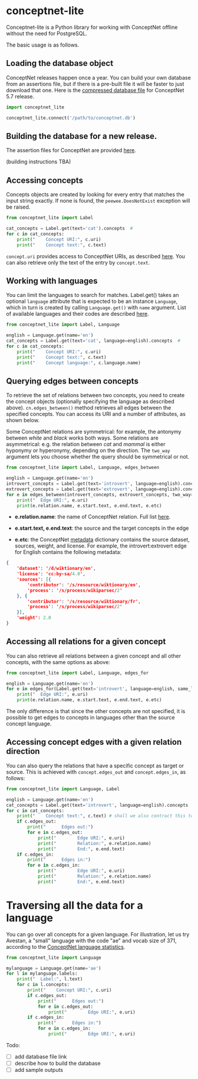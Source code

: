 # conceptnet-lite

Conceptnet-lite is a Python library for working with ConceptNet offline without the need for PostgreSQL.

The basic usage is as follows.

## Loading the database object

ConceptNet releases happen once a year. You can build your own database from an assertions file, but if there is a pre-built file it will be faster to just download that one. Here is the [compressed database file](todo) for ConceptNet 5.7 release.

```python
import conceptnet_lite

conceptnet_lite.connect('/path/to/conceptnet.db')
```

## Building the database for a new release.

The assertion files for ConceptNet are provided [here](https://github.com/commonsense/conceptnet5/wiki/Downloads).

(building instructions TBA)

## Accessing concepts

Concepts objects are created by looking for every entry that matches the input string exactly.
If none is found, the `peewee.DoesNotExist` exception will be raised.

```python
from conceptnet_lite import Label

cat_concepts = Label.get(text='cat').concepts  #
for c in cat_concepts:
    print("    Concept URI:", c.uri)
    print("    Concept text:", c.text)
```

`concept.uri` provides access to ConceptNet URIs, as described [here](https://github.com/commonsense/conceptnet5/wiki/URI-hierarchy). You can also retrieve only the text of the entry by `concept.text`.

## Working with languages

You can limit the languages to search for matches. Label.get() takes an optional `language` attribute that is expected to be an instance `Language`, which in turn is created by calling `Language.get()` with `name` argument.
List of available languages and their codes are described [here](https://github.com/commonsense/conceptnet5/wiki/Languages).

```python
from conceptnet_lite import Label, Language

english = Language.get(name='en')
cat_concepts = Label.get(text='cat', language=english).concepts  #
for c in cat_concepts:
    print("    Concept URI:", c.uri)
    print("    Concept text:", c.text)
    print("    Concept language:", c.language.name)
```

## Querying edges between concepts

To retrieve the set of relations between two concepts, you need to create the concept objects (optionally specifying the language as described above). `cn.edges_between()` method retrieves all edges between the specified concepts. You can access its URI and a number of attributes, as shown below.

Some ConceptNet relations are symmetrical: for example, the antonymy between *white* and *black* works both ways. Some relations are asymmetrical: e.g. the relation between *cat* and *mammal* is either hyponymy or hyperonymy, depending on the direction. The `two_way` argument lets you choose whether the query should be symmetrical or not.

```python
from conceptnet_lite import Label, Language, edges_between

english = Language.get(name='en')
introvert_concepts = Label.get(text='introvert', language=english).concepts
extrovert_concepts = Label.get(text='extrovert', language=english).concepts
for e in edges_between(introvert_concepts, extrovert_concepts, two_way=False):
    print("  Edge URI:", e.uri)
    print(e.relation.name, e.start.text, e.end.text, e.etc)
```
* **e.relation.name**: the name of ConceptNet relation. Full list [here](https://github.com/commonsense/conceptnet5/wiki/Relations).

* **e.start.text, e.end.text**: the source and the target concepts in the edge

* **e.etc**: the ConceptNet [metadata](https://github.com/commonsense/conceptnet5/wiki/Edges) dictionary contains the source dataset, sources, weight, and license. For example, the introvert:extrovert edge for English contains the following metadata:

```json
{
	'dataset': '/d/wiktionary/en',
	'license': 'cc:by-sa/4.0',
	'sources': [{
		'contributor': '/s/resource/wiktionary/en',
		'process': '/s/process/wikiparsec/2'
	}, {
		'contributor': '/s/resource/wiktionary/fr',
		'process': '/s/process/wikiparsec/2'
	}],
	'weight': 2.0
}
```

## Accessing all relations for a given concept

You can also retrieve all relations between a given concept and all other concepts, with the same options as above:

```python
from conceptnet_lite import Label, Language, edges_for

english = Language.get(name='en')
for e in edges_for(Label.get(text='introvert', language=english, same_language=True).concepts):
    print("  Edge URI:", e.uri)
    print(e.relation.name, e.start.text, e.end.text, e.etc)
```

The only difference is that since the other concepts are not specified, it is possible to get edges to concepts in languages other than the source concept language.

## Accessing concept edges with a given relation direction

You can also query the relations that have a specific concept as target or source. This is achieved with `concept.edges_out` and `concept.edges_in`, as follows:

```python
from conceptnet_lite import Language, Label

english = Language.get(name='en')
cat_concepts = Label.get(text='introvert', language=english).concepts  #
for c in cat_concepts:
    print("    Concept text:", c.text) # shall we also contract this to c.text?
    if c.edges_out:
        print("      Edges out:")
        for e in c.edges_out:
            print("        Edge URI:", e.uri)
            print("        Relation:", e.relation.name)
            print("        End:", e.end.text)
    if c.edges_in:
        print("      Edges in:")
        for e in c.edges_in:
            print("        Edge URI:", e.uri)
            print("        Relation:", e.relation.name)
            print("        End:", e.end.text)
```


# Traversing all the data for a language

You can go over all concepts for a given language. For illustration, let us try Avestan, a "small" language with the code "ae" and vocab size of 371, according to the [ConceptNet language statistics](https://github.com/commonsense/conceptnet5/wiki/Languages).

```python
from conceptnet_lite import Language

mylanguage = Language.get(name='ae')
for l in mylanguage.labels:
    print("  Label:", l.text)
    for c in l.concepts:
        print("    Concept URI:", c.uri)
        if c.edges_out:
            print("      Edges out:")
            for e in c.edges_out:
                print("        Edge URI:", e.uri)
        if c.edges_in:
            print("      Edges in:")
            for e in c.edges_in:
                print("        Edge URI:", e.uri)
```

Todo:

- [ ] add database file link
- [ ] describe how to build the database
- [ ] add sample outputs
